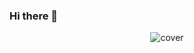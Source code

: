 ### Hi there 👋

<div align="center">
<img width="" height = "" src="https://share.creavite.co/hLnxly2ritFFAQyO.png" alt="cover" />
</div>
